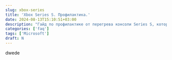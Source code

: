 ```yaml
---
slug: xbox-series
title: 'Xbox Series S. Профилактика.'
date: 2024-08-13T15:10:51+03:00
description: "Гайд по профилактике от перегрева консоли Series S, который легко повторить в домашних условиях. Все нюансы внутри статьи"
categories: ['faq']
tags: ['Microsoft']
draft: N
---
```

dwede